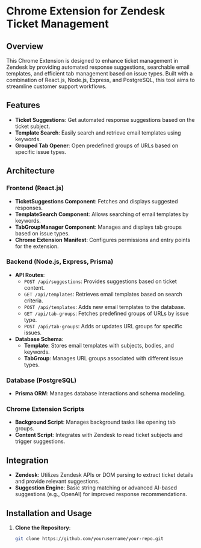 # Chrome Extension for Zendesk Ticket Management

## Overview

This Chrome Extension is designed to enhance ticket management in Zendesk by providing automated response suggestions, searchable email templates, and efficient tab management based on issue types. Built with a combination of React.js, Node.js, Express, and PostgreSQL, this tool aims to streamline customer support workflows.

## Features

- **Ticket Suggestions**: Get automated response suggestions based on the ticket subject.
- **Template Search**: Easily search and retrieve email templates using keywords.
- **Grouped Tab Opener**: Open predefined groups of URLs based on specific issue types.

## Architecture

### Frontend (React.js)

- **TicketSuggestions Component**: Fetches and displays suggested responses.
- **TemplateSearch Component**: Allows searching of email templates by keywords.
- **TabGroupManager Component**: Manages and displays tab groups based on issue types.
- **Chrome Extension Manifest**: Configures permissions and entry points for the extension.

### Backend (Node.js, Express, Prisma)

- **API Routes**:
  - `POST /api/suggestions`: Provides suggestions based on ticket content.
  - `GET /api/templates`: Retrieves email templates based on search criteria.
  - `POST /api/templates`: Adds new email templates to the database.
  - `GET /api/tab-groups`: Fetches predefined groups of URLs by issue type.
  - `POST /api/tab-groups`: Adds or updates URL groups for specific issues.
- **Database Schema**:
  - **Template**: Stores email templates with subjects, bodies, and keywords.
  - **TabGroup**: Manages URL groups associated with different issue types.

### Database (PostgreSQL)

- **Prisma ORM**: Manages database interactions and schema modeling.

### Chrome Extension Scripts

- **Background Script**: Manages background tasks like opening tab groups.
- **Content Script**: Integrates with Zendesk to read ticket subjects and trigger suggestions.

## Integration

- **Zendesk**: Utilizes Zendesk APIs or DOM parsing to extract ticket details and provide relevant suggestions.
- **Suggestion Engine**: Basic string matching or advanced AI-based suggestions (e.g., OpenAI) for improved response recommendations.

## Installation and Usage

1. **Clone the Repository**:
   ```bash
   git clone https://github.com/yourusername/your-repo.git
